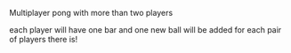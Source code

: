Multiplayer pong with more than two players

each player will have one bar and one new ball will be added for each pair of players there is!